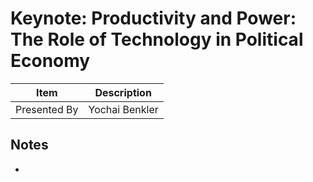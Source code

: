 # Keynote: Productivity and Power: The Role of Technology in Political Economy

| Item | Description |
| --- | --- | 
| Presented By | Yochai Benkler |



## Notes

-